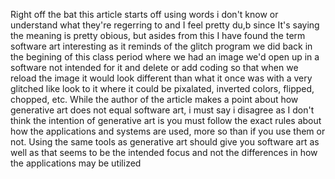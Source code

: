 Right off the bat this article starts off using words i don't know or understand what they're regerring to and I feel pretty du,b since It's saying the meaning is pretty obious, but asides from this I have found the term software art interesting as it reminds of the glitch program we did back in the begining of this class period where we had an image we'd open up in a software not intended for it and delete or add coding so that when we reload the image it would look different than what it once was with a very glitched like look to it where it could be pixalated, inverted colors, flipped, chopped, etc. 
While the author of the article makes a point about how generative art does not equal software art, i must say i disagree as I don't think the intention of generative art is you must follow the exact rules about how the applications and systems are used, more so than if you use them or not. Using the same tools as generative art should give you software art as well as that seems to be the intended focus and not the differences in how the applications may be utilized
